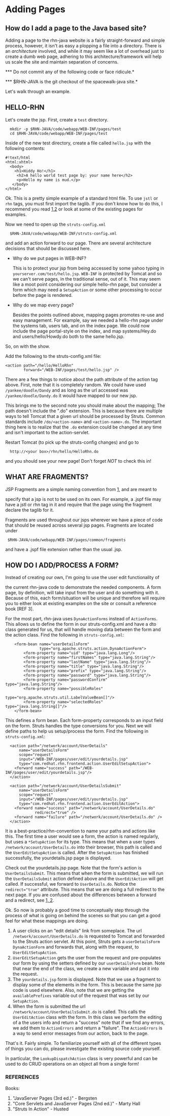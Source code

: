 # Adding Pages

## How do I add a page to the Java based site?




Adding a page to the rhn-java website is a fairly straight-forward and simple
process, however, it isn't as easy a plopping a file into a directory. There
is an *architecture* involved, and while it may seem like a lot of overhead
just to create a dumb web page, adhering to this architecture/framework will
help us scale the site and maintain separation of concerns.


  *** Do not commit any of the following code or face ridicule.*

  *** $RHN-JAVA is the git checkout of the spacewalk-java site.*

Let's walk through an example.
## HELLO-RHN

Let's create the jsp. First, create a `test` directory.



      mkdir -p $RHN-JAVA/code/webapp/WEB-INF/pages/test
      cd $RHN-JAVA/code/webapp/WEB-INF/pages/test

Inside of the new test directory, create a file called `hello.jsp` with the following contents:

    #!text/html
    <html:xhtml>
      <body>
        <h1>Hiddy Ho!</h1>
         <h2>A hello world test page by: your name here</h2>
         <p>Hello my name is mud.</p>
       </body>
    </html>

Ok. This is a pretty simple example of a standard html file. To use `jstl` or `rhn`
tags, you must first import the taglib. If you don't know how to do this, I
recommend you read [1,2](REF) or look at some of the existing pages for examples.

Now we need to open up the `struts-config.xml`


      $RHN-JAVA/code/webapp/WEB-INF/struts-config.xml

and add an action forward to our page. There are several architecture decisions
that should be discussed here.

 * Why do we put pages in WEB-INF?

   This is to protect your jsp from being accessed by some yahoo typing in `yourserver.com/test/hello.jsp`. `WEB-INF` is protected by
   Tomcat and so we can't serve pages, in the traditional sense, out of it. This may seem  like a moot point considering our
   simple hello-rhn page, but consider a form which may need a `SetupAction` or some other processing to occur
   before the page is rendered.

 * Why do we map every page?

   Besides the points outlined above, mapping pages promotes re-use and easy management. For example, say we needed a
   hello-rhn page under the systems tab, users tab, and on the index page. We could now include the page portal-style on the
   index, and map systems/Hey.do and users/hello/Howdy.do both to the same hello.jsp.

So, on with the show.

Add the following to the struts-config.xml file:


    <action path="/hello/HelloRhn"
            forward="/WEB-INF/pages/test/hello.jsp" />

There are a few things to notice about the path attribute of the action tag
above. First, note that it is completely random. We could have used
`/yankee/doodle/Dandy` and as long as the url accessed was
`/yankee/doodle/Dandy.do` it would have mapped to our new jsp.

This brings me
to the second note you should make about the mapping; The path doesn't include
the ".do" extension. This is because there are multiple ways to tell Tomcat
that a given url should be processed by Struts. Common standards include
`/do/<action-name>` and `<action-name>.do`. The important thing here is to
realize that the `.do` extension could be changed at any time and isn't
important to the action-servlet.

Restart Tomcat (to pick up the struts-config changes) and go to

      http://<your box>/rhn/hello/HelloRhn.do 
and you should see your new page! Don't forget *NOT* to check this in!
## WHAT ARE FRAGMENTS?

JSP Fragments are a simple naming convention from [1](REF), and are meant to

specify that a jsp is not to be used on its own. For example, a .jspf file may
have a jstl or rhn tag in it and require that the page using the fragment
declare the taglib for it.

Fragments are used throughout our jsps wherever we have a piece of
code that should be reused across several jsp pages. Fragments are located
under

     $RHN-JAVA/code/webapp/WEB-INF/pages/common/fragments 
and have a .jspf
file extension rather than the usual .jsp.
## HOW DO I ADD/PROCESS A FORM?

Instead of creating our own, I'm going to use the user edit functionality of

the current rhn-java code to demonstrate the needed components. A form page,
by definition, will take input from the user and do something with it. Because
of this, each form/situation will be unique and therefore will require you to
either look at existing examples on the site or consult a reference book [REF
3].

For the most part, rhn-java uses `DynaActionForms` instead of `ActionForms`. This
allows us to define the form in our struts-config.xml and have a dto class
generated for us, that will handle moving data between the form and the action
class. Find the following in `struts-config.xml`: 


        <form-bean name="userDetailsForm" 
                   type="org.apache.struts.action.DynaActionForm">
            <form-property name="uid" type="java.lang.Long"/>
            <form-property name="firstNames" type="java.lang.String"/>
            <form-property name="lastName" type="java.lang.String"/>
            <form-property name="title" type="java.lang.String"/>
            <form-property name="prefix" type="java.lang.String"/>
            <form-property name="password" type="java.lang.String"/>
            <form-property name="passwordConfirm" type="java.lang.String"/>
            <form-property name="possibleRoles" 
                           type="org.apache.struts.util.LabelValueBean[]"/>
            <form-property name="selectedRoles" type="java.lang.String[]"/>
        </form-bean>

This defines a form bean. Each form-property corresponds to an input field on
the form. Struts handles the type conversions for you. Next we will define
paths to help us setup/process the form. Find the following in
`struts-config.xml`:


      <action path="/network/account/UserDetails"
          name="userDetailsForm"
          scope="request"
          input="/WEB-INF/pages/user/edit/yourdetails.jsp"
          type="com.redhat.rhn.frontend.action.UserEditSetupAction">
        <forward name="success" path="/WEB-INF/pages/user/edit/yourdetails.jsp"/>
      </action>
    
      <action path="/network/account/UserDetailsSubmit"
          name="userDetailsForm"
          scope="request"
          input="/WEB-INF/pages/user/edit/yourdetails.jsp"
          type="com.redhat.rhn.frontend.action.UserEditAction">
        <forward name="success" path="/network/account/UserDetails.do" 
                 redirect="true" />
        <forward name="failure" path="/network/account/UserDetails.do" />
      </action>

It is a best-practice/rhn-convention to name your paths and actions like this.
The first time a user would see a form, the action is named regularly, but uses 
a `*SetupAction` for its type. This means that when a user types
`/network/account/UserDetails.do` into their browser, this path is called and
the `UserEditSetupAction` is called. After the `SetupAction` has finished
successfully, the yourdetails.jsp page is displayed.

Check out the yourdetails.jsp page. Note that the form's action is `UserDetailsSubmit`. This means that when the form is submitted, we will run the `UserDetailsSubmit` action defined above and the `UserEditAction` will get called. If successful, we forward to `UserDetails.do`. Notice the `redirect="true"` attribute. This means that we are doing a full redirect to the next page. If you are confused about the differences between a forward and a
redirect, see [1, 2](REF).

Ok. So now is probably a good time to conceptually step through the process of what is going on behind the scenes so that you can get a good feel for what these mappings are doing.

 1. A user clicks on an "edit details" link from someplace. The url `/network/account/UserDetails.do` is requested to Tomcat and forwarded to the Struts action servlet. At this point, Struts gets a `userDetailsForm DynaActionForm` and forwards that, along with the request, to `UserEditSetupAction`.
 1. `UserEditSetupAction` gets the user from the request and pre-populates our form by using the setters defined by our `userDetailsForm` bean. Note that near the end of the class, we create a new variable and put it into the request. 
 1. The `yourdetails.jsp` form is displayed. Note that we use a fragment to display some of the elements in the form. This is because the same jsp code is used elsewhere. Also, note that we are getting the  `availablePrefixes` variable out of the request that was set by our `SetupAction`.
 1. When the form is submitted the url `/network/account/UserDetailsSubmit.do` is called. This calls the `UserEditAction` class with the form. In this class we perform the editing of a the users info and return a "success" note that if we find any errors, we add them to `ActionErrors` and return a "failure". The `ActionErrors` is a way to send error messages from our action, back to the page.

That's it. Fairly simple. To familiarize yourself with all of the different
types of things you can do, please investigate the existing source code
yourself. 

In particular, the `LookupDispatchAction` class is very powerful and can be used to do CRUD operations on an object all from a single form!
### REFERENCES

Books:

 1. "JavaServer Pages (3rd ed.)" - Bergsten
 1. "Core Servlets and JavaServer Pages (2nd ed.)" - Marty Hall
 1. "Struts In Action" - Husted
